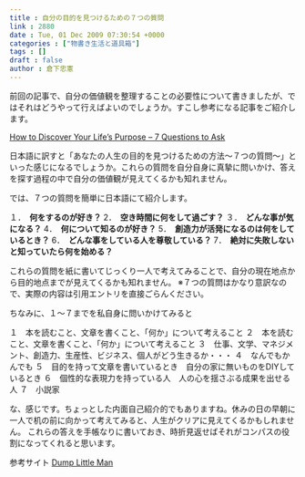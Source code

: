 ```yaml
---
title : 自分の目的を見つけるための７つの質問
link : 2880
date : Tue, 01 Dec 2009 07:30:54 +0000
categories : ["物書き生活と道具箱"]
tags : []
draft : false
author : 倉下忠憲
---
```


前回の記事で、自分の価値観を整理することの必要性について書きましたが、ではそれはどうやって行えばよいのでしょうか。すこし参考になる記事をご紹介します。

<a href="http://www.dumblittleman.com/2009/11/how-to-discover-your-lifes-purpose-7.html">How to Discover Your Life’s Purpose – 7 Questions to Ask</a>

日本語に訳すと「あなたの人生の目的を見つけるための方法～７つの質問～」といった感じになるでしょうか。これらの質問を自分自身に真摯に問いかけ、答えを探す過程の中で自分の価値観が見えてくるかも知れません。

では、７つの質問を簡単に日本語にて紹介します。

１．　<strong>何をするのが好き？</strong>
2．　<strong>空き時間に何をして過ごす？</strong>
３．　<strong>どんな事が気になる？</strong>
4．　<strong>何について知るのが好き？</strong>
5．　<strong>創造力が活発になるのは何をしているとき？</strong>
6．　<strong>どんな事をしている人を尊敬している？</strong>
7．　<strong>絶対に失敗しないと知っていたら何を始める？</strong>

これらの質問を紙に書いてじっくり一人で考えてみることで、自分の現在地点から目的地点までが見えてくるかも知れません。
※７つの質問はかなり意訳なので、実際の内容は引用エントリを直接ごらんください。

ちなみに、１～７までを私自身に問いかけてみると

１　本を読むこと、文章を書くこと、「何か」について考えること
２　本を読むこと、文章を書くこと、「何か」について考えること
３　仕事、文学、マネジメント、創造力、生産性、ビジネス、個人がどう生きるか・・・
４　なんでもかんでも
５　目的を持って文章を書いているとき　自分の家に無いものをDIYしているとき
６　個性的な表現力を持っている人　人の心を揺さぶる成果を出せる人
７　小説家

な、感じです。ちょっとした内面自己紹介的でもありますね。休みの日の早朝に一人で机の前に向かって考えてみると、人生がクリアに見えてくるかもしれません。
これらの答えを手帳なりに書いておき、時折見返せばそれがコンパスの役割になってくれると思います。

参考サイト
<a href="http://www.dumblittleman.com/">Dump Little Man</a>